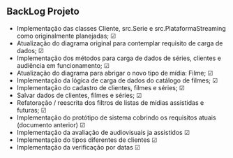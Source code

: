 ## BackLog Projeto

* Implementação das classes Cliente, src.Serie e src.PlataformaStreaming como originalmente planejadas; ☑
* Atualização do diagrama original para contemplar requisito de carga de dados; ☑
* Implementação dos métodos para carga de dados de séries, clientes e audiência em funcionamento; ☑
* Atualização do diagrama para abrigar o novo tipo de mídia: Filme; ☑
* Implementação da lógica de carga de dados do catálogo de filmes; ☑
* Implementação do cadastro de clientes, filmes e séries; ☑
* Salvar dados de clientes, filmes e séries; ☑
* Refatoração / reescrita dos filtros de listas de mídias assistidas e futuras; ☑
* Implementação do protótipo de sistema cobrindo os requisitos atuais (documento anterior) ☑
* Implementação da avaliação de audiovisuais ja assistidos ☑
* Implementação do tipos diferentes de clientes ☑
* Implementação da verificação por datas ☑
